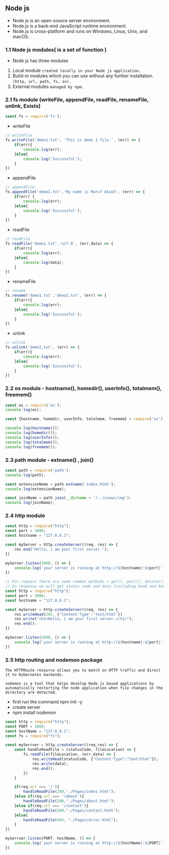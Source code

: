 ## Node js
- Node js is an open-source server environment.
- Node.js is a back-end JavaScript runtime environment.
- Node.js is cross-platform and runs on Windows, Linux, Unix, and macOS.

### 1.1 Node js modules( is a set of function )

- Node js has three modules

1. Local module `created locally in your Node js application.`
2. Build-in modules which you can use without any further installation.`(http, url, path, fs, os).`
3. External modules `managed by npm.`

### 2.1 fs module (writeFile, appendFile, readFile, renameFile, unlink, Exists)

```JavaScript
const fs = require('fs');
```

- writeFile
```JavaScript
// writeFile
fs.writeFile('demo1.txt', 'This is demo 1 file.', (err) => {
    if(err){
        console.log(err);
    }else{
        console.log('Successful');
    }
})
```

- appendFile
```JavaScript
// appendFile
fs.appendFile('demo1.txt','My name is Maruf Akash', (err) => {
    if(err) {
        console.log(err);
    }else{
        console.log('Successful');
    }
})
```

- readFile
```JavaScript
// readFile
fs.readFile('demo1.txt','utf-8', (err,data) => {
    if(err){
        console.log(err);
    }else{
        console.log(data);
    }
})
```

- renameFile
```JavaScript
// rename
fs.rename('demo1.txt','demo2.txt', (err) => {
    if(err){
        console.log(err);
    }else{
        console.log('Successful');
    }
})
```

- unlink
```JavaScript
// unlink
fs.unlink('demo2.txt', (err) => {
    if(err){
        console.log(err);
    }else{
        console.log('Successful');
    }
})
```

### 2.2 os module - hostname(), homedir(), userInfo(), totalmem(), freemem()
```JavaScript
const os = require('os');
console.log(os);
```
```JavaScript
const {hostname, homedir, userInfo, totalmem, freemem} = require('os');

console.log(hostname());
console.log(homedir());
console.log(userInfo());
console.log(totalmem());
console.log(freemem());
```

### 2.3 path module - extname() , join()

```JavaScript
const path = require('path');
console.log(path);

const extensionName = path.extname('index.html');
console.log(extensionName);

const joinName = path.join(__dirname + '/../views/img');
console.log(joinName);
```

### 2.4 http module 

```JavaScript
const http = require("http");
const port = 3000;
const hostname = "127.0.0.1";

const myServer = http.createServer((req, res) => {
    res.end("Hello, i am your first server.");
})

myServer.listen(3000, () => {
    console.log(`your server is running at http://${hostname}:${port}`);
})
```

```JavaScript
// For request there are some common methods = get(), post(), delete(), put(), head()
// In response we will get status code and data (including head and body)
const http = require("http");
const port = 3000;
const hostname = "127.0.0.1";

const myServer = http.createServer((req, res) => {
    res.writeHead(202, {'Content-Type':'text/html'})
    res.write("<h1>Hello, i am your first server.</h1>");
    res.end();
})

myServer.listen(3000, () => {
    console.log(`your server is running at http://${hostname}:${port}`);
})
```

### 2.5 http routing and nodemon package

`The HTTPRoute resource allows you to match on HTTP traffic and direct it to Kubernetes backends.`

`nodemon is a tool that helps develop Node.js based applications by automatically restarting the node application when file changes in the directory are detected.`

- first run the command npm init -y
- create server
- npm install nodemon

```JavaScript
const http = require("http");
const PORT = 3000;
const hostName = "127.0.0.1";
const fs = require("fs");

const mySerrver = http.createServer((req,res) => {
    const handleReadFile = (statusCode, fileLocation) => {
        fs.readFile(fileLocation, (err,data) => {
            res.writeHead(statusCode, {"Content-Type":"text/html"});
            res.write(data);
            res.end();
        })
    }

    if(req.url === '/'){
        handleReadFile(200,"./Pages/indes.html");
    }else if(req.url === '/about'){
        handleReadFile(200,"./Pages/about.html");
    }else if(req.url === '/contact'){
        handleReadFile(200,"./Pages/contact.html");
    }else{
        handleReadFile(404, "./Pages/error.html");
    }
})

mySerrver.listen(PORT, hostName, () => {
    console.log(`your server is running at http://${hostName}:${PORT}`);
})
```